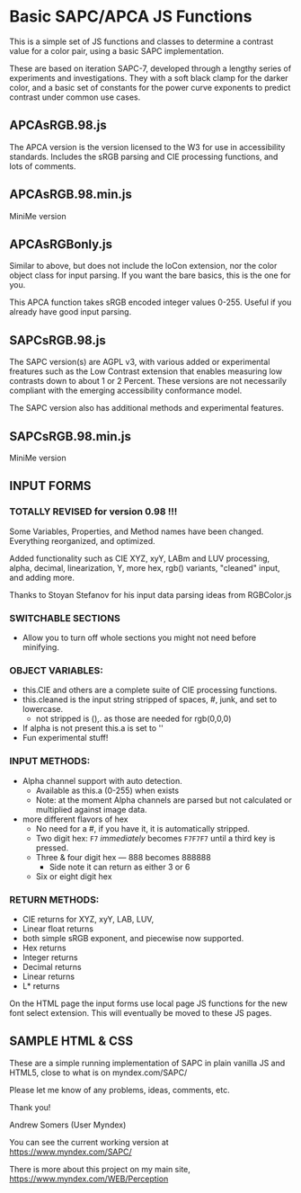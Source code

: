 # Basic SAPC/APCA JS Functions

This is a simple set of JS functions and classes to determine a contrast value for a color pair, using a basic SAPC implementation. 

These are based on iteration SAPC-7, developed through a lengthy series of experiments and investigations. They with a soft black clamp for the darker color, and a basic set of constants for the power curve exponents to predict contrast under common use cases.

## APCAsRGB.98.js
The APCA version is the version licensed to the W3 for use in accessibility standards. Includes the sRGB parsing and CIE processing functions, and lots of comments.

## APCAsRGB.98.min.js
MiniMe version

## APCAsRGBonly.js
Similar to above, but does not include the loCon extension, nor the color object class for input parsing. If you want the bare basics, this is the one for you.

This APCA function takes sRGB encoded integer values 0-255. Useful if you already have good input parsing.

## SAPCsRGB.98.js
The SAPC version(s) are AGPL v3, with various added or experimental freatures such as the Low Contrast extension that enables measuring low contrasts down to about 1 or 2 Percent. These versions are not necessarily compliant with the emerging accessibility conformance model.

The SAPC version also has additional methods and experimental features.

## SAPCsRGB.98.min.js
MiniMe version


## INPUT FORMS

### TOTALLY REVISED for version 0.98 !!!

Some Variables, Properties, and Method names have been changed. Everything reorganized, and optimized. 

Added functionality such as CIE XYZ, xyY, LABm and LUV processing, alpha, decimal, linearization, Y, more hex, rgb() variants, "cleaned" input, and adding more. 

Thanks to Stoyan Stefanov for his input data parsing ideas from RGBColor.js

### SWITCHABLE SECTIONS 
- Allow you to turn off whole sections you might not need before minifying.

### OBJECT VARIABLES:
- this.CIE and others are a complete suite of CIE processing functions.
- this.cleaned is the input string stripped of spaces, #, junk, and set to lowercase.
    - not stripped is (),. as those are needed for rgb(0,0,0)
- If alpha is not present this.a is set to ''
- Fun experimental stuff!

### INPUT METHODS:
- Alpha channel support with auto detection.
    - Available as this.a (0-255) when exists
    - Note: at the moment Alpha channels are parsed but not calculated or multiplied against image data.
- more different flavors of hex
    - No need for a #, if you have it, it is automatically stripped.
    - Two digit hex: `F7` _immediately_ becomes `F7F7F7` until a third key is pressed.
    - Three & four digit hex — 888 becomes 888888
        - Side note it can return as either 3 or 6
    - Six or eight digit hex

### RETURN METHODS:
- CIE returns for XYZ, xyY, LAB, LUV,
- Linear float returns
- both simple sRGB exponent, and piecewise now supported.
- Hex returns
- Integer returns
- Decimal returns
- Linear returns
- L* returns
        
On the HTML page the input forms use local page JS functions for the new font select extension. This will eventually be moved to these JS pages. 

## SAMPLE HTML & CSS
These are a simple running implementation of SAPC in plain vanilla JS and HTML5, close to what is on myndex.com/SAPC/

Please let me know of any problems, ideas, comments, etc. 

Thank you!

Andrew Somers
(User Myndex)

You can see the current working version at https://www.myndex.com/SAPC/

There is more about this project on my main site, https://www.myndex.com/WEB/Perception

